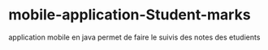 # mobile-application-Student-marks
application mobile en java permet de faire le suivis des notes des etudients 
